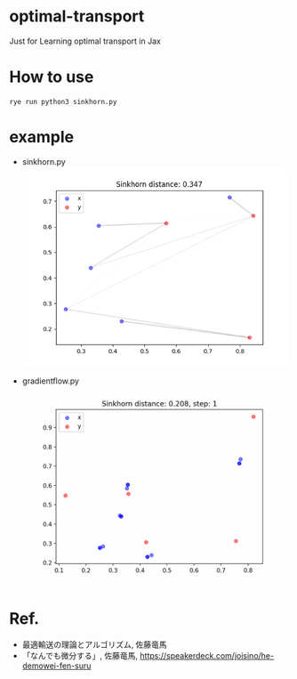 # optimal-transport
Just for Learning optimal transport in Jax

# How to use
```
rye run python3 sinkhorn.py
```

# example
- sinkhorn.py
![image](./point_cloud.png)

- gradientflow.py
![image](./sample.gif)


# Ref.
- 最適輸送の理論とアルゴリズム, 佐藤竜馬
- 「なんでも微分する」, 佐藤竜馬, https://speakerdeck.com/joisino/he-demowei-fen-suru